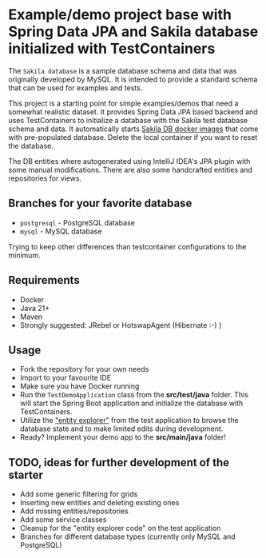 # Example/demo project base with Spring Data JPA and Sakila database initialized with TestContainers

The `Sakila database` is a sample database schema and data that was originally developed by MySQL. It is intended to provide a standard schema that can be used for examples and tests. 

This project is a starting point for simple examples/demos that need a somewhat realistic dataset. It provides Spring Data JPA based backend and uses TestContainers to initialize a database with the Sakila test database schema and data. It automatically starts [Sakila DB docker images](https://github.com/sakiladb) that come with pre-populated database. Delete the local container if you want to reset the database.

The DB entities where autogenerated using IntelliJ IDEA's JPA plugin with some manual modifications. There are also some handcrafted entities and repositories for views.

## Branches for your favorite database

 * `postgresql` - PostgreSQL database
 * `mysql` - MySQL database

Trying to keep other differences than testcontainer configurations to the minimum.

## Requirements

* Docker
* Java 21+
* Maven
* Strongly suggested: JRebel or HotswapAgent (Hibernate :-) )

## Usage

 * Fork the repository for your own needs
 * Import to your favourite IDE
 * Make sure you have Docker running
 * Run the `TestDemoApplication` class from the **src/test/java** folder. This will start the Spring Boot application and initialize the database with TestContainers.
 * Utilize the ["entity explorer"](http://localhost:8080/entityexplorer/) from the test application to browse the database state and to make limited edits during development.
 * Ready? Implement your demo app to the **src/main/java** folder!

## TODO, ideas for further development of the starter

 * Add some generic filtering for grids
 * Inserting new entities and deleting existing ones
 * Add missing entities/repositories
 * Add some service classes
 * Cleanup for the "entity explorer code" on the test application
 * Branches for different database types (currently only MySQL and PostgreSQL)
